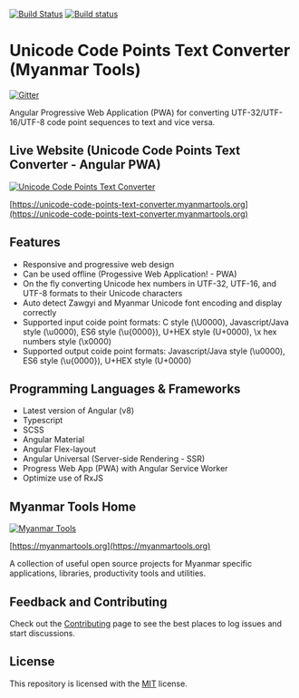 [![Build Status](https://dev.azure.com/myanmartools/unicode-code-points-text-converter-angular-pwa/_apis/build/status/myanmartools.unicode-code-points-text-converter-angular-pwa?branchName=master)](https://dev.azure.com/myanmartools/unicode-code-points-text-converter-angular-pwa/_build/latest?definitionId=4&branchName=master)
[![Build status](https://ci.appveyor.com/api/projects/status/ieefc2r743et56q4?svg=true)](https://ci.appveyor.com/project/admindagonmetriccom/unicode-code-points-text-converter-angular-pwa)

# Unicode Code Points Text Converter (Myanmar Tools)

[![Gitter](https://badges.gitter.im/myanmartools/community.svg)](https://gitter.im/myanmartools/community?utm_source=badge&utm_medium=badge&utm_campaign=pr-badge)

Angular Progressive Web Application (PWA) for converting UTF-32/UTF-16/UTF-8 code point sequences to text and vice versa.

## Live Website (Unicode Code Points Text Converter - Angular PWA)

[![Unicode Code Points Text Converter](https://unicode-code-points-text-converter.myanmartools.org/assets/images/appicons/v1/screenshot.jpg)](https://unicode-code-points-text-converter.myanmartools.org)

[https://unicode-code-points-text-converter.myanmartools.org](https://unicode-code-points-text-converter.myanmartools.org)

## Features

* Responsive and progressive web design
* Can be used offline (Progessive Web Application! - PWA)
* On the fly converting Unicode hex numbers in UTF-32, UTF-16, and UTF-8 formats to their Unicode characters
* Auto detect Zawgyi and Myanmar Unicode font encoding and display correctly
* Supported input coide point formats: C style (\U0000), Javascript/Java style (\u0000), ES6 style (\u{0000}), U+HEX style (U+0000), \x hex numbers style (\x0000)
* Supported output coide point formats: Javascript/Java style (\u0000), ES6 style (\u{0000}), U+HEX style (U+0000)

## Programming Languages & Frameworks

* Latest version of Angular (v8)
* Typescript
* SCSS
* Angular Material
* Angular Flex-layout
* Angular Universal (Server-side Rendering - SSR)
* Progress Web App (PWA) with Angular Service Worker
* Optimize use of RxJS

## Myanmar Tools Home

[![Myanmar Tools](https://myanmartools.org/assets/images/appicons/v1/android/android-launchericon-192x192.png)](https://myanmartools.org)

[https://myanmartools.org](https://myanmartools.org)

A collection of useful open source projects for Myanmar specific applications, libraries, productivity tools and utilities.

## Feedback and Contributing

Check out the [Contributing](https://github.com/myanmartools/unicode-code-points-text-converter-angular-pwa/blob/master/CONTRIBUTING.md) page to see the best places to log issues and start discussions.

## License

This repository is licensed with the [MIT](https://github.com/myanmartools/unicode-code-points-text-converter-angular-pwa/blob/master/LICENSE) license.

